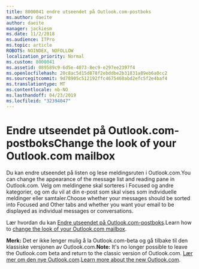```yaml
---
title: 8000041 endre utseendet på Outlook.com-postboks
ms.author: daeite
author: daeite
manager: jackiesm
ms.date: 11/2/2018
ms.audience: ITPro
ms.topic: article
ROBOTS: NOINDEX, NOFOLLOW
localization_priority: Normal
ms.custom: 8000041
ms.assetid: 089589c9-6d5e-4073-8ec9-e297ee2397f4
ms.openlocfilehash: 20c8ac5d15d878f2ebddbe2b31831a89eb6a0cc2
ms.sourcegitcommit: 9d78905c512192ffc4675468abd2efc5f2e4baf4
ms.translationtype: MT
ms.contentlocale: nb-NO
ms.lasthandoff: 04/23/2019
ms.locfileid: "32394047"
---
```

# <a name="change-the-look-of-your-outlookcom-mailbox"></a><span data-ttu-id="59190-102">Endre utseendet på Outlook.com-postboks</span><span class="sxs-lookup"><span data-stu-id="59190-102">Change the look of your Outlook.com mailbox</span></span>

<span data-ttu-id="59190-103">Du kan endre utseendet på listen og lese meldingsruten i Outlook.com.</span><span class="sxs-lookup"><span data-stu-id="59190-103">You can change the appearance of the message list and reading pane in Outlook.com.</span></span> <span data-ttu-id="59190-104">Velg om meldingene skal sorteres i Focused og andre kategorier, og om du vil at din e-post som skal vises som individuelle meldinger eller samtaler.</span><span class="sxs-lookup"><span data-stu-id="59190-104">Choose whether your messages should be sorted into Focused and Other tabs and whether you want your email to be displayed as individual messages or conversations.</span></span>
  
<span data-ttu-id="59190-105">Lær hvordan du kan [Endre utseendet på Outlook.com-postboks](https://go.microsoft.com/fwlink/p/?linkid=2001401&amp;clcid=0x409).</span><span class="sxs-lookup"><span data-stu-id="59190-105">Learn how to [change the look of your Outlook.com mailbox](https://go.microsoft.com/fwlink/p/?linkid=2001401&amp;clcid=0x409).</span></span>
  
 <span data-ttu-id="59190-106">**Merk:** Det er ikke lenger mulig å la Outlook.com-beta og gå tilbake til den klassiske versjonen av Outlook.com.</span><span class="sxs-lookup"><span data-stu-id="59190-106">**Note:** It's no longer possible to leave the Outlook.com beta and return to the classic version of Outlook.com.</span></span> <span data-ttu-id="59190-107">[Lær mer om den nye Outlook.com](https://go.microsoft.com/fwlink/p/?linkid=874356).</span><span class="sxs-lookup"><span data-stu-id="59190-107">[Learn more about the new Outlook.com](https://go.microsoft.com/fwlink/p/?linkid=874356).</span></span>
  

